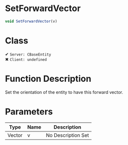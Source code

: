 # SetForwardVector
```js
void SetForwardVector(v)
```
# Class
✔ `Server: CBaseEntity`  
✖ `Client: undefined`  

# Function Description
Set the orientation of the entity to have this forward vector.
# Parameters
Type|Name|Description
--|--|--
Vector|v|No Description Set
